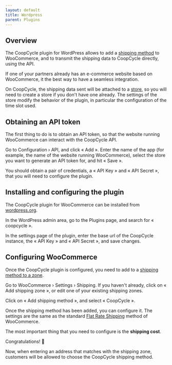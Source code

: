 ```yaml
---
layout: default
title: Wordpress
parent: Plugins
---
```


Overview
--------

The CoopCycle plugin for WordPress allows to add a [shipping method](https://docs.woocommerce.com/document/setting-up-shipping-zones/) to WooCommerce,
and to transmit the shipping data to CoopCycle directly, using the API.

If one of your partners already has an e-commerce website based on WooCommerce, it the best way to have a seamless integration.

On CoopCycle, the shipping data sent will be attached to a [store](../admin/stores.md), so you will need to create a store if you don't have one already.
The settings of the store modify the behavior of the plugin, in particular the configuration of the time slot used.

Obtaining an API token
----------------------

The first thing to do is to obtain an API token, so that the website running WooCommerce can interact with the CoopCycle API.

Go to Configuration › API, and click « Add ». Enter the name of the app (for example, the name of the website running WooCommerce), select the store you want to generate an API token for, and hit « Save ».

You should obtain a pair of credentials, a « API Key » and « API Secret », that you will need to configure the plugin.

Installing and configuring the plugin
-------------------------------------

The CoopCycle plugin for WooCommerce can be installed from [wordpress.org](https://wordpress.org/plugins/coopcycle/).

In the WordPress admin area, go to the Plugins page, and search for « coopcycle ».

In the settings page of the plugin, enter the base url of the CoopCycle instance, the « API Key » and « API Secret », and save changes.

Configuring WooCommerce
-----------------------

Once the CoopCycle plugin is configured, you need to add to a [shipping method to a zone](https://docs.woocommerce.com/document/setting-up-shipping-zones/#section-6).

Go to WooCommerce › Settings › Shipping. If you haven't already, click on « Add shipping zone », or edit one of your existing shipping zones.

Click on « Add shipping method », and select « CoopCycle ».

Once the shipping method has been added, you can configure it. The settings are the same as the standard [Flat Rate Shipping](https://docs.woocommerce.com/document/flat-rate-shipping/) method of WooCommerce.

The most important thing that you need to configure is the **shipping cost**.

Congratulations! 🎉

Now, when entering an address that matches with the shipping zone, customers will be allowed to choose the CoopCycle shipping method.
